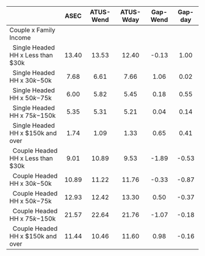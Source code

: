 
|                      |         ASEC |    ATUS-Wend |    ATUS-Wday |     Gap-Wend |      Gap-day |
| -------------------- | :----------: | :----------: | :----------: | :----------: | :----------: |
| Couple x Family Income |              |              |              |              |              |
| &nbsp;&nbsp;Single Headed HH x Less than $30k |        13.40 |        13.53 |        12.40 |        -0.13 |         1.00 |
| &nbsp;&nbsp;Single Headed HH x $30k-$50k |         7.68 |         6.61 |         7.66 |         1.06 |         0.02 |
| &nbsp;&nbsp;Single Headed HH x $50k-$75k |         6.00 |         5.82 |         5.45 |         0.18 |         0.55 |
| &nbsp;&nbsp;Single Headed HH x $75k-$150k |         5.35 |         5.31 |         5.21 |         0.04 |         0.14 |
| &nbsp;&nbsp;Single Headed HH x $150k and over |         1.74 |         1.09 |         1.33 |         0.65 |         0.41 |
| &nbsp;&nbsp;Couple Headed HH x Less than $30k |         9.01 |        10.89 |         9.53 |        -1.89 |        -0.53 |
| &nbsp;&nbsp;Couple Headed HH x $30k-$50k |        10.89 |        11.22 |        11.76 |        -0.33 |        -0.87 |
| &nbsp;&nbsp;Couple Headed HH x $50k-$75k |        12.93 |        12.42 |        13.30 |         0.50 |        -0.37 |
| &nbsp;&nbsp;Couple Headed HH x $75k-$150k |        21.57 |        22.64 |        21.76 |        -1.07 |        -0.18 |
| &nbsp;&nbsp;Couple Headed HH x $150k and over |        11.44 |        10.46 |        11.60 |         0.98 |        -0.16 |

